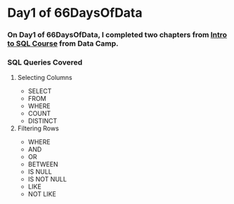 # Day1 of 66DaysOfData

### On Day1 of 66DaysOfData, I completed two chapters from <a href = "https://campus.datacamp.com/courses/introduction-to-sql">Intro to SQL Course</a> from Data Camp.
 
### SQL Queries Covered
<ol>
  <li>Selecting Columns</li>
  <ul>
    <li>SELECT</li>
    <li>FROM</li>
    <li>WHERE</li>
   <li>COUNT</li>
   <li>DISTINCT</li>
  </ul>
  <li>Filtering Rows</li>
  <ul>
    <li>WHERE</li>
    <li>AND</li>
    <li>OR</li>
    <li>BETWEEN</li>
    <li>IS NULL</li>
    <li>IS NOT NULL</li>
    <li>LIKE</li>
    <li>NOT LIKE</li>
  </ul>
</ol>
